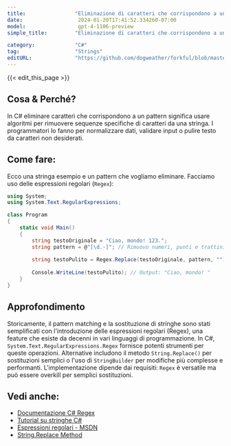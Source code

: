 ```yaml
---
title:                "Eliminazione di caratteri che corrispondono a un pattern"
date:                  2024-01-20T17:41:52.334260-07:00
model:                 gpt-4-1106-preview
simple_title:         "Eliminazione di caratteri che corrispondono a un pattern"

category:             "C#"
tag:                  "Strings"
editURL:              "https://github.com/dogweather/forkful/blob/master/content/it/c-sharp/deleting-characters-matching-a-pattern.md"
---
```


{{< edit_this_page >}}

## Cosa & Perché?
In C# eliminare caratteri che corrispondono a un pattern significa usare algoritmi per rimuovere sequenze specifiche di caratteri da una stringa. I programmatori lo fanno per normalizzare dati, validare input o pulire testo da caratteri non desiderati.

## Come fare:
Ecco una stringa esempio e un pattern che vogliamo eliminare. Facciamo uso delle espressioni regolari (`Regex`):

```C#
using System;
using System.Text.RegularExpressions;

class Program
{
    static void Main()
    {
        string testoOriginale = "Ciao, mondo! 123.";
        string pattern = @"[\d.-]"; // Rimuovo numeri, punti e trattini.
        
        string testoPulito = Regex.Replace(testoOriginale, pattern, "");
        
        Console.WriteLine(testoPulito); // Output: "Ciao, mondo! "
    }
}
```

## Approfondimento
Storicamente, il pattern matching e la sostituzione di stringhe sono stati semplificati con l'introduzione delle espressioni regolari (Regex), una feature che esiste da decenni in vari linguaggi di programmazione. In C#, `System.Text.RegularExpressions.Regex` fornisce potenti strumenti per queste operazioni. Alternative includono il metodo `String.Replace()` per sostituzioni semplici o l'uso di `StringBuilder` per modifiche più complesse e performanti. L'implementazione dipende dai requisiti: `Regex` è versatile ma può essere overkill per semplici sostituzioni.

## Vedi anche:
- [Documentazione C# Regex](https://docs.microsoft.com/it-it/dotnet/standard/base-types/regular-expression-language-quick-reference)
- [Tutorial su stringhe C#](https://docs.microsoft.com/it-it/dotnet/csharp/programming-guide/strings/)
- [Espressioni regolari - MSDN](https://docs.microsoft.com/it-it/dotnet/standard/base-types/regular-expressions)
- [String.Replace Method](https://docs.microsoft.com/it-it/dotnet/api/system.string.replace?view=net-6.0)
